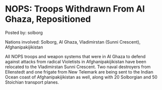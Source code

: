# NOPS: Troops Withdrawn From Al Ghaza, Repositioned

Posted by: solborg

Nations involved: Solborg, Al Ghaza, Vladimirstan (Sunni Crescent), Afghanipakijikistan

All NOPS troops and weapon systems that were in Al Ghaza to defend against attacks from radical Violetists in Afghanipakijikistan have been relocated to the Vladimirstan Sunni Crescent. Two naval destroyers from Ellenstedt and one frigate from New Telemark are being sent to the Indian Ocean coast of Afghanipakijikistan as well, along with 20 Solborgian and 50 Stoichian transport planes.